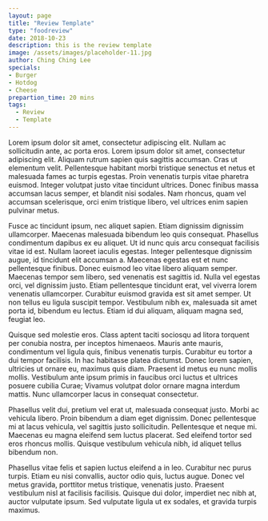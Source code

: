 ```yaml
---
layout: page
title: "Review Template"
type: "foodreview"
date: 2018-10-23
description: this is the review template
image: /assets/images/placeholder-11.jpg
author: Ching Ching Lee
specials:
- Burger
- Hotdog
- Cheese
prepartion_time: 20 mins
tags:
  - Review
  - Template
---
```

Lorem ipsum dolor sit amet, consectetur adipiscing elit. Nullam ac sollicitudin ante, ac porta eros. Lorem ipsum dolor sit amet, consectetur adipiscing elit. Aliquam rutrum sapien quis sagittis accumsan. Cras ut elementum velit. Pellentesque habitant morbi tristique senectus et netus et malesuada fames ac turpis egestas. Proin venenatis turpis vitae pharetra euismod. Integer volutpat justo vitae tincidunt ultrices. Donec finibus massa accumsan lacus semper, et blandit nisi sodales. Nam rhoncus, quam vel accumsan scelerisque, orci enim tristique libero, vel ultrices enim sapien pulvinar metus.

Fusce ac tincidunt ipsum, nec aliquet sapien. Etiam dignissim dignissim ullamcorper. Maecenas malesuada bibendum leo quis consequat. Phasellus condimentum dapibus ex eu aliquet. Ut id nunc quis arcu consequat facilisis vitae id est. Nullam laoreet iaculis egestas. Integer pellentesque dignissim augue, id tincidunt elit accumsan a. Maecenas egestas est et nunc pellentesque finibus. Donec euismod leo vitae libero aliquam semper. Maecenas tempor sem libero, sed venenatis est sagittis id. Nulla vel egestas orci, vel dignissim justo. Etiam pellentesque tincidunt erat, vel viverra lorem venenatis ullamcorper. Curabitur euismod gravida est sit amet semper. Ut non tellus eu ligula suscipit tempor. Vestibulum nibh ex, malesuada sit amet porta id, bibendum eu lectus. Etiam id dui aliquam, aliquam magna sed, feugiat leo.

Quisque sed molestie eros. Class aptent taciti sociosqu ad litora torquent per conubia nostra, per inceptos himenaeos. Mauris ante mauris, condimentum vel ligula quis, finibus venenatis turpis. Curabitur eu tortor a dui tempor facilisis. In hac habitasse platea dictumst. Donec lorem sapien, ultricies ut ornare eu, maximus quis diam. Praesent id metus eu nunc mollis mollis. Vestibulum ante ipsum primis in faucibus orci luctus et ultrices posuere cubilia Curae; Vivamus volutpat dolor ornare magna interdum mattis. Nunc ullamcorper lacus in consequat consectetur.

Phasellus velit dui, pretium vel erat ut, malesuada consequat justo. Morbi ac vehicula libero. Proin bibendum a diam eget dignissim. Donec pellentesque mi at lacus vehicula, vel sagittis justo sollicitudin. Pellentesque et neque mi. Maecenas eu magna eleifend sem luctus placerat. Sed eleifend tortor sed eros rhoncus mollis. Quisque vestibulum vehicula nibh, id aliquet tellus bibendum non.

Phasellus vitae felis et sapien luctus eleifend a in leo. Curabitur nec purus turpis. Etiam eu nisi convallis, auctor odio quis, luctus augue. Donec vel metus gravida, porttitor metus tristique, venenatis justo. Praesent vestibulum nisl at facilisis facilisis. Quisque dui dolor, imperdiet nec nibh at, auctor vulputate ipsum. Sed vulputate ligula ut ex sodales, et gravida turpis maximus.

